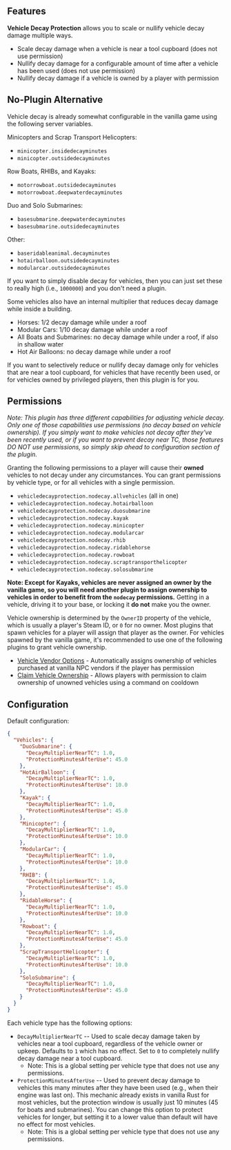 ## Features

**Vehicle Decay Protection** allows you to scale or nullify vehicle decay damage multiple ways.

- Scale decay damage when a vehicle is near a tool cupboard (does not use permission)
- Nullify decay damage for a configurable amount of time after a vehicle has been used (does not use permission)
- Nullify decay damage if a vehicle is owned by a player with permission

## No-Plugin Alternative

Vehicle decay is already somewhat configurable in the vanilla game using the following server variables.

Minicopters and Scrap Transport Helicopters:
- `minicopter.insidedecayminutes`
- `minicopter.outsidedecayminutes`

Row Boats, RHIBs, and Kayaks:
- `motorrowboat.outsidedecayminutes`
- `motorrowboat.deepwaterdecayminutes`

Duo and Solo Submarines:
- `basesubmarine.deepwaterdecayminutes`
- `basesubmarine.outsidedecayminutes`

Other:
- `baseridableanimal.decayminutes`
- `hotairballoon.outsidedecayminutes`
- `modularcar.outsidedecayminutes`

If you want to simply disable decay for vehicles, then you can just set these to really high (i.e., `1000000`) and you don't need a plugin.

Some vehicles also have an internal multiplier that reduces decay damage while inside a building.
- Horses: 1/2 decay damage while under a roof
- Modular Cars: 1/10 decay damage while under a roof
- All Boats and Submarines: no decay damage while under a roof, if also in shallow water
- Hot Air Balloons: no decay damage while under a roof

If you want to selectively reduce or nullify decay damage only for vehicles that are near a tool cupboard, for vehicles that have recently been used, or for vehicles owned by privileged players, then this plugin is for you.

## Permissions

*Note: This plugin has three different capabilities for adjusting vehicle decay. Only one of those capabilities use permissions (no decay based on vehicle ownership). If you simply want to make vehicles not decay after they've been recently used, or if you want to prevent decay near TC, those features DO NOT use permissions, so simply skip ahead to configuration section of the plugin.*

Granting the following permissions to a player will cause their **owned** vehicles to not decay under any circumstances. You can grant permissions by vehicle type, or for all vehicles with a single permission.

- `vehicledecayprotection.nodecay.allvehicles` (all in one)
- `vehicledecayprotection.nodecay.hotairballoon`
- `vehicledecayprotection.nodecay.duosubmarine`
- `vehicledecayprotection.nodecay.kayak`
- `vehicledecayprotection.nodecay.minicopter`
- `vehicledecayprotection.nodecay.modularcar`
- `vehicledecayprotection.nodecay.rhib`
- `vehicledecayprotection.nodecay.ridablehorse`
- `vehicledecayprotection.nodecay.rowboat`
- `vehicledecayprotection.nodecay.scraptransporthelicopter`
- `vehicledecayprotection.nodecay.solosubmarine`

**Note: Except for Kayaks, vehicles are never assigned an owner by the vanilla game, so you will need another plugin to assign ownership to vehicles in order to benefit from the `nodecay` permissions.** Getting in a vehicle, driving it to your base, or locking it **do not** make you the owner.

Vehicle ownership is determined by the `OwnerID` property of the vehicle, which is usually a player's Steam ID, or `0` for no owner. Most plugins that spawn vehicles for a player will assign that player as the owner. For vehicles spawned by the vanilla game, it's recommended to use one of the following plugins to grant vehicle ownership.

- [Vehicle Vendor Options](https://umod.org/plugins/vehicle-vendor-options) - Automatically assigns ownership of vehicles purchased at vanilla NPC vendors if the player has permission
- [Claim Vehicle Ownership](https://umod.org/plugins/claim-vehicle-ownership) - Allows players with permission to claim ownership of unowned vehicles using a command on cooldown

## Configuration

Default configuration:
```json
{
  "Vehicles": {
    "DuoSubmarine": {
      "DecayMultiplierNearTC": 1.0,
      "ProtectionMinutesAfterUse": 45.0
    },
    "HotAirBalloon": {
      "DecayMultiplierNearTC": 1.0,
      "ProtectionMinutesAfterUse": 10.0
    },
    "Kayak": {
      "DecayMultiplierNearTC": 1.0,
      "ProtectionMinutesAfterUse": 45.0
    },
    "Minicopter": {
      "DecayMultiplierNearTC": 1.0,
      "ProtectionMinutesAfterUse": 10.0
    },
    "ModularCar": {
      "DecayMultiplierNearTC": 1.0,
      "ProtectionMinutesAfterUse": 10.0
    },
    "RHIB": {
      "DecayMultiplierNearTC": 1.0,
      "ProtectionMinutesAfterUse": 45.0
    },
    "RidableHorse": {
      "DecayMultiplierNearTC": 1.0,
      "ProtectionMinutesAfterUse": 10.0
    },
    "Rowboat": {
      "DecayMultiplierNearTC": 1.0,
      "ProtectionMinutesAfterUse": 45.0
    },
    "ScrapTransportHelicopter": {
      "DecayMultiplierNearTC": 1.0,
      "ProtectionMinutesAfterUse": 10.0
    },
    "SoloSubmarine": {
      "DecayMultiplierNearTC": 1.0,
      "ProtectionMinutesAfterUse": 45.0
    }
  }
}
```

Each vehicle type has the following options:
- `DecayMultiplierNearTC` -- Used to scale decay damage taken by vehicles near a tool cupboard, regardless of the vehicle owner or upkeep. Defaults to `1` which has no effect. Set to `0` to completely nullify decay damage near a tool cupboard.
  - Note: This is a global setting per vehicle type that does not use any permissions.
- `ProtectionMinutesAfterUse` -- Used to prevent decay damage to vehicles this many minutes after they have been used (e.g., when their engine was last on). This mechanic already exists in vanilla Rust for most vehicles, but the protection window is usually just 10 minutes (45 for boats and submarines). You can change this option to protect vehicles for longer, but setting it to a lower value than default will have no effect for most vehicles.
  - Note: This is a global setting per vehicle type that does not use any permissions.
